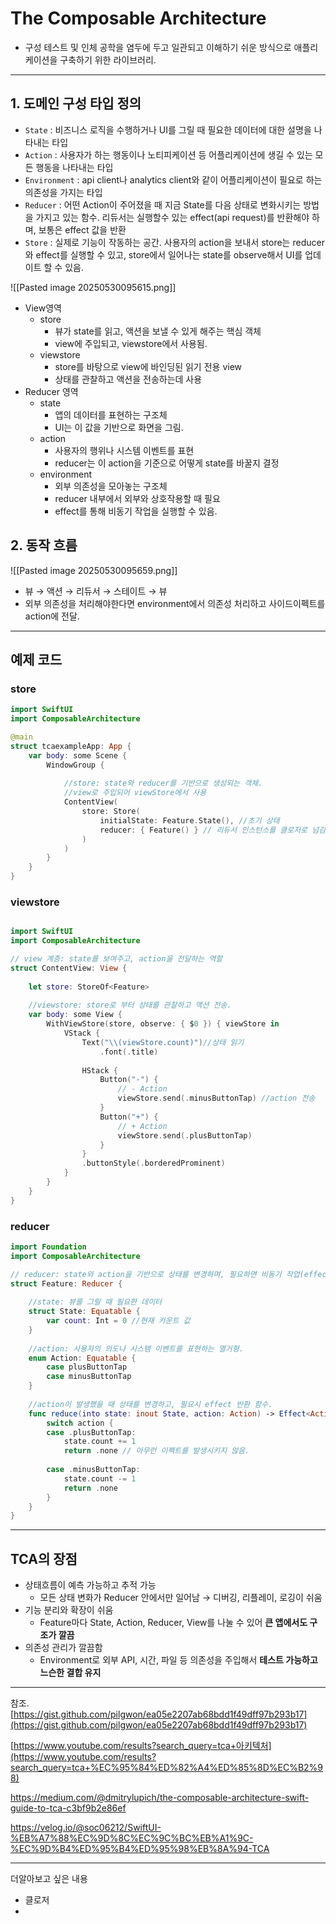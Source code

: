 
# The Composable Architecture

- 구성 테스트 및 인체 공학을 염두에 두고 일관되고 이해하기 쉬운 방식으로 애플리케이션을 구축하기 위한 라이브러리.

---

## 1. 도메인 구성 타입 정의

- `State` : 비즈니스 로직을 수행하거나 UI를 그릴 때 필요한 데이터에 대한 설명을 나타내는 타입
- `Action` : 사용자가 하는 행동이나 노티피케이션 등 어플리케이션에 생길 수 있는 모든 행동을 나타내는 타입
- `Environment` : api client나 analytics client와 같이 어플리케이션이 필요로 하는 의존성을 가지는 타입
- `Reducer` : 어떤 Action이 주어졌을 때 지금 State를 다음 상태로 변화시키는 방법을 가지고 있는 함수. 리듀서는 실행할수 있는 effect(api request)를 반환해야 하며, 보통은 effect 값을 반환
- `Store` : 실제로 기능이 작동하는 공간. 사용자의 action을 보내서 store는 reducer와 effect를 실행할 수 있고, store에서 일어나는 state를 observe해서 UI를 업데이트 할 수 있음.

![[Pasted image 20250530095615.png]]
- View영역
    - store
        - 뷰가 state를 읽고, 액션을 보낼 수 있게 해주는 핵심 객체
        - view에 주입되고, viewstore에서 사용됨.
    - viewstore
        - store를 바탕으로 view에 바인딩된 읽기 전용 view
        - 상태를 관찰하고 액션을 전송하는데 사용
- Reducer 영역
    - state
        - 앱의 데이터를 표현하는 구조체
        - UI는 이 값을 기반으로 화면을 그림.
    - action
        - 사용자의 행위나 시스템 이벤트를 표현
        - reducer는 이 action을 기준으로 어떻게 state를 바꿀지 결정
    - environment
        - 외부 의존성을 모아놓는 구조체
        - reducer 내부에서 외부와 상호작용할 때 필요
        - effect를 통해 비동기 작업을 실행할 수 있음.

## 2. 동작 흐름
![[Pasted image 20250530095659.png]]

- 뷰 → 액션 → 리듀서 → 스테이트 → 뷰
- 외부 의존성을 처리해야한다면 environment에서 의존성 처리하고 사이드이펙트를 action에 전달.

---

## 예제 코드

### store

```swift
import SwiftUI
import ComposableArchitecture

@main
struct tcaexampleApp: App {
    var body: some Scene {
        WindowGroup {
            
            //store: state와 reducer를 기반으로 생성되는 객체.
            //view로 주입되어 viewStore에서 사용
            ContentView(
                store: Store(
                    initialState: Feature.State(), //초기 상태
                    reducer: { Feature() } // 리듀서 인스턴스를 클로저로 넘김
                )
            )
        }
    }
}
```

### viewstore

```swift

import SwiftUI
import ComposableArchitecture

// view 계층: state를 보여주고, action을 전달하는 역할
struct ContentView: View {
    
    let store: StoreOf<Feature>
    
    //viewstore: store로 부터 상태를 관찰하고 액션 전송.
    var body: some View {
        WithViewStore(store, observe: { $0 }) { viewStore in
            VStack {
                Text("\\(viewStore.count)")//상태 읽기
                    .font(.title)
                
                HStack {
                    Button("-") {
                        // - Action
                        viewStore.send(.minusButtonTap) //action 전송
                    }
                    Button("+") {
                        // + Action
                        viewStore.send(.plusButtonTap)
                    }
                }
                .buttonStyle(.borderedProminent)
            }
        }
    }
}
```

### reducer

```swift
import Foundation
import ComposableArchitecture

// reducer: state와 action을 기반으로 상태를 변경하며, 필요하면 비동기 작업(effect)도 발생시킬 수 있는 순수 함수
struct Feature: Reducer {
    
    //state: 뷰를 그릴 때 필요한 데이터
    struct State: Equatable {
        var count: Int = 0 //현재 카운트 값
    }
    
    //action: 사용자의 의도나 시스템 이벤트를 표현하는 열거형.
    enum Action: Equatable {
        case plusButtonTap
        case minusButtonTap
    }
    
    //action이 발생했을 때 상태를 변경하고, 필요시 effect 반환 함수.
    func reduce(into state: inout State, action: Action) -> Effect<Action> {
        switch action {
        case .plusButtonTap:
            state.count += 1
            return .none // 아무런 이펙트를 발생시키지 않음.
            
        case .minusButtonTap:
            state.count -= 1
            return .none
        }
    }
}

```

-----------
## TCA의 장점

- 상태흐름이 예측 가능하고 추적 가능
	- 모든 상태 변화가 Reducer 안에서만 일어남 → 디버깅, 리플레이, 로깅이 쉬움
- 기능 분리와 확장이 쉬움
	- Feature마다 State, Action, Reducer, View를 나눌 수 있어 **큰 앱에서도 구조가 깔끔**
- 의존성 관리가 깔끔함
	- Environment로 외부 API, 시간, 파일 등 의존성을 주입해서 **테스트 가능하고 느슨한 결합 유지**

----------

참조.
[https://gist.github.com/pilgwon/ea05e2207ab68bdd1f49dff97b293b17](https://gist.github.com/pilgwon/ea05e2207ab68bdd1f49dff97b293b17)

[](https://www.youtube.com/results?search_query=tca+%EC%95%84%ED%82%A4%ED%85%8D%EC%B2%98)[https://www.youtube.com/results?search_query=tca+아키텍처](https://www.youtube.com/results?search_query=tca+%EC%95%84%ED%82%A4%ED%85%8D%EC%B2%98)

https://medium.com/@dmitrylupich/the-composable-architecture-swift-guide-to-tca-c3bf9b2e86ef

https://velog.io/@soc06212/SwiftUI-%EB%A7%88%EC%9D%8C%EC%9C%BC%EB%A1%9C-%EC%9D%B4%ED%95%B4%ED%95%98%EB%8A%94-TCA

----
더알아보고 싶은 내용
- 클로저
- 